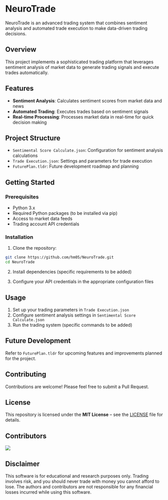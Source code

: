 # NeuroTrade

NeuroTrade is an advanced trading system that combines sentiment analysis and automated trade execution to make data-driven trading decisions.

## Overview

This project implements a sophisticated trading platform that leverages sentiment analysis of market data to generate trading signals and execute trades automatically.

## Features

- **Sentiment Analysis**: Calculates sentiment scores from market data and news
- **Automated Trading**: Executes trades based on sentiment signals
- **Real-time Processing**: Processes market data in real-time for quick decision making

## Project Structure

- `Sentimental Score Calculate.json`: Configuration for sentiment analysis calculations
- `Trade Execution.json`: Settings and parameters for trade execution
- `FuturePlan.tldr`: Future development roadmap and planning

## Getting Started

### Prerequisites

- Python 3.x
- Required Python packages (to be installed via pip)
- Access to market data feeds
- Trading account API credentials

### Installation

1. Clone the repository:
```bash
git clone https://github.com/hm05/NeuroTrade.git
cd NeuroTrade
```

2. Install dependencies (specific requirements to be added)

3. Configure your API credentials in the appropriate configuration files

## Usage

1. Set up your trading parameters in `Trade Execution.json`
2. Configure sentiment analysis settings in `Sentimental Score Calculate.json`
3. Run the trading system (specific commands to be added)

## Future Development

Refer to `FuturePlan.tldr` for upcoming features and improvements planned for the project.

## Contributing

Contributions are welcome! Please feel free to submit a Pull Request.

## License

This repository is licensed under the **MIT License** – see the [LICENSE](./LICENSE) file for details.  

## Contributors

<a href="https://github.com/hm05/NeuroTrade/graphs/contributors">
  <img src="https://contrib.rocks/image?repo=hm05/NeuroTrade" />
</a>

## Disclaimer

This software is for educational and research purposes only. Trading involves risk, and you should never trade with money you cannot afford to lose. The authors and contributors are not responsible for any financial losses incurred while using this software.
